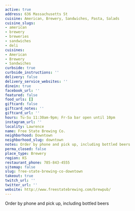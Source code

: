 ```yaml
---
active: true
address: 636 Massachusetts St
cuisine: American, Brewery, Sandwiches, Pasta, Salads
cuisine_slugs:
- american
- brewery
- breweries
- sandwiches
- deli
cuisines:
- American
- Brewery
- Sandwiches
curbside: true
curbside_instructions: ''
delivery: false
delivery_service_websites: ''
dinein: true
facebook_url: ''
featured: false
food_urls: []
giftcard: false
giftcard_notes: ''
giftcard_url: ''
hours: Tu-Su 11:30am-9pm; Fr-Sa bar open until 10pm
instagram_url: ''
locality: Lawrence
name: Free State Brewing Co.
neighborhood: Downtown
neighborhood_slug: downtown
notes: Order by phone and pick up, including bottled beers
perma_closed: false
place_type: Brewery
region: KS
restaurant_phone: 785-843-4555
sitemap: false
slug: free-state-brewing-co-downtown
takeout: true
twitch_url: ''
twitter_url: ''
website: http://www.freestatebrewing.com/brewpub/
---
```


Order by phone and pick up, including bottled beers